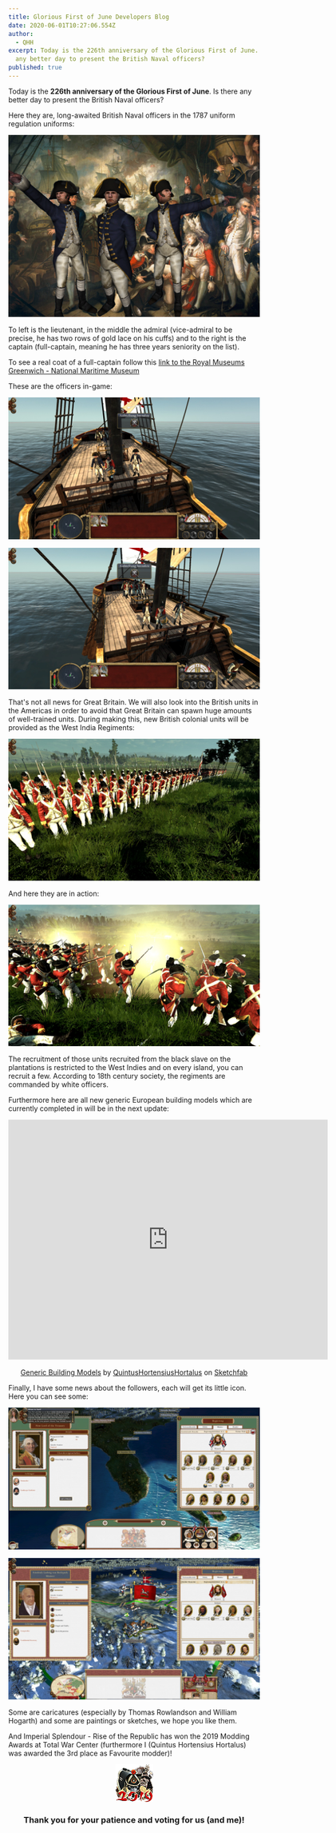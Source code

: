 ```yaml
---
title: Glorious First of June Developers Blog
date: 2020-06-01T10:27:06.554Z
author:
  - QHH
excerpt: Today is the 226th anniversary of the Glorious First of June. Is there
  any better day to present the British Naval officers?
published: true
---
```

Today is the **226th anniversary of the Glorious First of June**. Is there any better day to present the British Naval officers?

Here they are, long-awaited British Naval officers in the 1787 uniform regulation uniforms:

![British Naval Officers](../_img/gb-see-officers.png "British Naval Officers")

To left is the lieutenant, in the middle the admiral (vice-admiral to be precise, he has two rows of gold lace on his cuffs) and to the right is the captain (full-captain, meaning he has three years seniority on the list). 

To see a real coat of a full-captain follow this [link to the Royal Museums Greenwich - National Maritime Museum](https://collections.rmg.co.uk/collections/objects/71232.html)

These are the officers in-game:

![in-game admiral](../_img/glorious-1st-june-admiral-ingame.jpg.jpg "in-game admiral")

![in-game captain](../_img/glorious-1st-june-captain-ingame.jpg "in-game captain")

That's not all news for Great Britain. We will also look into the British units in the Americas in order to avoid that Great Britain can spawn huge amounts of well-trained units. During making this, new British colonial units will be provided as the West India Regiments:

![West India Regiment idle](../_img/glorious-first-june-west-india-regiment-idle.jpg "West India Regiment idle")

And here they are in action:

![West India Regiment in action](../_img/glorious-first-june-west-india-regiment-in-action.jpg "West India Regiment in action")

The recruitment of those units recruited from the black slave on the plantations is restricted to the West Indies and on every island, you can recruit a few. According to 18th century society, the regiments are commanded by white officers.

Furthermore here are all new generic European building models which are currently completed in will be in the next update:

<center>

<iframe width="640" height="480" src="https://sketchfab.com/models/94107c75670b42b6b5cf70233e1f2276/embed?preload=1&amp;ui_controls=1&amp;ui_infos=1&amp;ui_inspector=1&amp;ui_stop=1&amp;ui_watermark=1&amp;ui_watermark_link=1" frameborder="0" allow="autoplay; fullscreen; vr" mozallowfullscreen="true" webkitallowfullscreen="true"></iframe>

[Generic Building Models](https://sketchfab.com/3d-models/generic-building-models-94107c75670b42b6b5cf70233e1f2276?utm_medium=embed&utm_source=website&utm_campaign=share-popup) by [QuintusHortensiusHortalus](https://sketchfab.com/QuintusHortensiusHortalus) on [Sketchfab](https://sketchfab.com)

</center>

Finally, I have some news about the followers, each will get its little icon. Here you can see some:

![Followers 1](../_img/glorious-1st-june-1st-followers.jpg "Followers 1")

![Followers 2](../_img/glorious-1st-june-2nd-followers.jpg.jpg "Followers 2")

Some are caricatures (especially by Thomas Rowlandson and William Hogarth) and some are paintings or sketches, we hope you like them.

And Imperial Splendour - Rise of the Republic has won the 2019 Modding Awards at Total War Center (furthermore I (Quintus Hortensius Hortalus) was awarded the 3rd place as Favourite modder)!

<center>

![](../_img/2019-ma-musket-large.png)

### Thank you for your patience and voting for us (and me)!

</center>